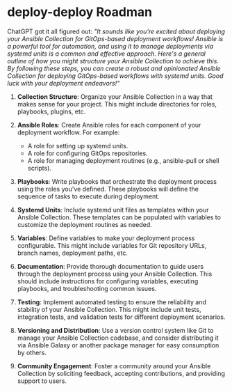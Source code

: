 # deploy-deploy Roadman

ChatGPT got it all figured out: *"It sounds like you're excited about deploying your Ansible Collection for GitOps-based deployment workflows! Ansible is a powerful tool for automation, and using it to manage deployments via systemd units is a common and effective approach. Here's a general outline of how you might structure your Ansible Collection to achieve this. By following these steps, you can create a robust and opinionated Ansible Collection for deploying GitOps-based workflows with systemd units. Good luck with your deployment endeavors!"*

1. **Collection Structure**: Organize your Ansible Collection in a way that makes sense for your project. This might include directories for roles, playbooks, plugins, etc.

2. **Ansible Roles**: Create Ansible roles for each component of your deployment workflow. For example:
   - A role for setting up systemd units.
   - A role for configuring GitOps repositories.
   - A role for managing deployment routines (e.g., ansible-pull or shell scripts).

3. **Playbooks**: Write playbooks that orchestrate the deployment process using the roles you've defined. These playbooks will define the sequence of tasks to execute during deployment.

4. **Systemd Units**: Include systemd unit files as templates within your Ansible Collection. These templates can be populated with variables to customize the deployment routines as needed.

5. **Variables**: Define variables to make your deployment process configurable. This might include variables for Git repository URLs, branch names, deployment paths, etc.

6. **Documentation**: Provide thorough documentation to guide users through the deployment process using your Ansible Collection. This should include instructions for configuring variables, executing playbooks, and troubleshooting common issues.

7. **Testing**: Implement automated testing to ensure the reliability and stability of your Ansible Collection. This might include unit tests, integration tests, and validation tests for different deployment scenarios.

8. **Versioning and Distribution**: Use a version control system like Git to manage your Ansible Collection codebase, and consider distributing it via Ansible Galaxy or another package manager for easy consumption by others.

9. **Community Engagement**: Foster a community around your Ansible Collection by soliciting feedback, accepting contributions, and providing support to users.

